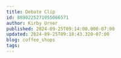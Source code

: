 ```yaml
---
title: Debate Clip
id: 8890225271055066571
author: Kirby Urner
published: 2024-09-25T09:14:00.000-07:00
updated: 2024-09-25T09:18:43.320-07:00
blog: coffee_shops
tags: 
---
```


